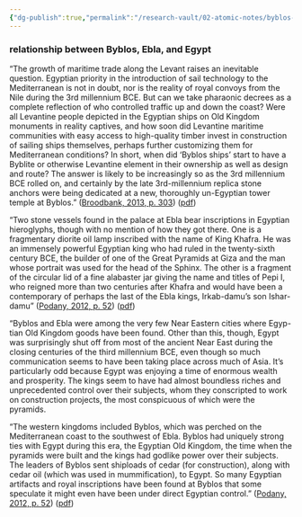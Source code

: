 ```yaml
---
{"dg-publish":true,"permalink":"/research-vault/02-atomic-notes/byblos-likely-had-more-maritime-freedom-than-self-serving-egyptian-depictions-may-indicate/"}
---
```


### relationship between Byblos, Ebla, and Egypt

“The growth of maritime trade along the Levant raises an inevitable question. Egyptian priority in the introduction of sail technology to the Mediterranean is not in doubt, nor is the reality of royal convoys from the Nile during the 3rd millennium BCE. But can we take pharaonic decrees as a complete reflection of who controlled traffic up and down the coast? Were all Levantine people depicted in the Egyptian ships on Old Kingdom monuments in reality captives, and how soon did Levantine maritime communities with easy access to high-quality timber invest in construction of sailing ships themselves, perhaps further customizing them for Mediterranean conditions? In short, when did ‘Byblos ships’ start to have a Byblite or otherwise Levantine element in their ownership as well as design and route? The answer is likely to be increasingly so as the 3rd millennium BCE rolled on, and certainly by the late 3rd-millennium replica stone anchors were being dedicated at a new, thoroughly un-Egyptian tower temple at Byblos.” ([Broodbank, 2013, p. 303](zotero://select/library/items/IR54JIQG)) ([pdf](zotero://open-pdf/library/items/85K7BT2G?page=280&annotation=NA96RGSS))

“Two stone vessels found in the palace at Ebla bear inscriptions in Egyptian hieroglyphs, though with no mention of how they got there. One is a fragmentary diorite oil lamp inscribed with the name of King Khafra. He was an immensely powerful Egyptian king who had ruled in the twenty-sixth century BCE, the builder of one of the Great Pyramids at Giza and the man whose portrait was used for the head of the Sphinx. The other is a fragment of the circular lid of a fine alabaster jar giving the name and titles of Pepi I, who reigned more than two centuries after Khafra and would have been a contemporary of perhaps the last of the Ebla kings, Irkab-damu’s son Ishar-damu” ([Podany, 2012, p. 52](zotero://select/library/items/GN73GMNP)) ([pdf](zotero://open-pdf/library/items/LXNK9GFK?page=77&annotation=XF3A7PX6))

“Byblos and Ebla were among the very few Near Eastern cities where Egyp- tian Old Kingdom goods have been found. Other than this, though, Egypt was surprisingly shut off from most of the ancient Near East during the closing centuries of the third millennium BCE, even though so much communication seems to have been taking place across much of Asia. It’s particularly odd because Egypt was enjoying a time of enormous wealth and prosperity. The kings seem to have had almost boundless riches and unprecedented control over their subjects, whom they conscripted to work on construction projects, the most conspicuous of which were the pyramids.  

“The western kingdoms included Byblos, which was perched on the Mediterranean coast to the southwest of Ebla. Byblos had uniquely strong ties with Egypt during this era, the Egyptian Old Kingdom, the time when the pyramids were built and the kings had godlike power over their subjects. The leaders of Byblos sent shiploads of cedar (for construction), along with cedar oil (which was used in mummification), to Egypt. So many Egyptian artifacts and royal inscriptions have been found at Byblos that some speculate it might even have been under direct Egyptian control.” ([Podany, 2012, p. 52](zotero://select/library/items/GN73GMNP)) ([pdf](zotero://open-pdf/library/items/LXNK9GFK?page=77&annotation=6RPCP47I))
